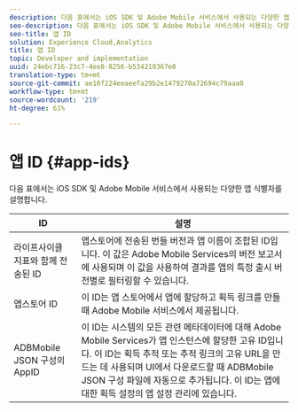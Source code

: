 ```yaml
---
description: 다음 표에서는 iOS SDK 및 Adobe Mobile 서비스에서 사용되는 다양한 앱 식별자를 설명합니다.
seo-description: 다음 표에서는 iOS SDK 및 Adobe Mobile 서비스에서 사용되는 다양한 앱 식별자를 설명합니다.
seo-title: 앱 ID
solution: Experience Cloud,Analytics
title: 앱 ID
topic: Developer and implementation
uuid: 24ebc716-23c7-4ee8-8256-b534210367e0
translation-type: tm+mt
source-git-commit: ae16f224eeaeefa29b2e1479270a72694c79aaa0
workflow-type: tm+mt
source-wordcount: '219'
ht-degree: 61%

---
```



# 앱 ID {#app-ids}

다음 표에서는 iOS SDK 및 Adobe Mobile 서비스에서 사용되는 다양한 앱 식별자를 설명합니다.

| ID | 설명 |
|--- |--- |
| 라이프사이클 지표와 함께 전송된 ID | 앱스토어에 전송된 번들 버전과 앱 이름이 조합된 ID입니다.  이 값은 Adobe Mobile Services의 버전 보고서에 사용되며 이 값을 사용하여 결과를 앱의 특정 출시 버전별로 필터링할 수 있습니다. |
| 앱스토어 ID | 이 ID는 앱 스토어에서 앱에 할당하고 획득 링크를 만들 때 Adobe Mobile 서비스에서 제공됩니다. |
| ADBMobile JSON 구성의 AppID | 이 ID는 시스템의 모든 관련 메타데이터에 대해 Adobe Mobile Services가 앱 인스턴스에 할당한 고유 ID입니다.  이 ID는 획득 추적 또는 추적 링크의 고유 URL을 만드는 데 사용되며 UI에서 다운로드할 때 ADBMobile JSON 구성 파일에 자동으로 추가됩니다. 이 ID는 앱에 대한 획득 설정의 앱 설정 관리에 있습니다. |

